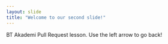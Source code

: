 ```yaml
---
layout: slide
title: "Welcome to our second slide!"
---
```

BT Akademi Pull Request lesson.
Use the left arrow to go back!
